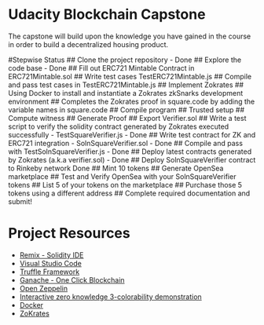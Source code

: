 # Udacity Blockchain Capstone

The capstone will build upon the knowledge you have gained in the course in order to build a decentralized housing product. 

#Stepwise Status
    ## Clone the project repository - Done
    ## Explore the code base - Done 
    ## Fill out ERC721 Mintable Contract in ERC721Mintable.sol
    ## Write test cases TestERC721Mintable.js
    ## Compile and pass test cases in TestERC721Mintable.js
    ## Implement Zokrates
        ## Using Docker to install and instantiate a Zokrates zkSnarks development environment
        ## Completes the Zokrates proof in square.code by adding the variable names in square.code
        ## Compile program
        ## Trusted setup
        ## Compute witness
        ## Generate Proof
        ## Export Verifier.sol
    ## Write a test script to verify the solidity contract generated by Zokrates executed successfully - TestSquareVerifier.js - Done
    ## Write test contract for ZK and ERC721 integration - SolnSquareVerifier.sol  - Done
    ## Compile and pass with TestSolnSquareVerifier.js  - Done
    ## Deploy latest contracts generated by Zokrates (a.k.a verifier.sol)  - Done
    ## Deploy SolnSquareVerifier contract to Rinkeby network Done
    ## Mint 10 tokens
    ## Generate OpenSea marketplace
    ## Test and Verify OpenSea with your SolnSquareVerifier tokens
    ## List 5 of your tokens on the marketplace
    ## Purchase those 5 tokens using a different address
    ## Complete required documentation and submit!

# Project Resources

* [Remix - Solidity IDE](https://remix.ethereum.org/)
* [Visual Studio Code](https://code.visualstudio.com/)
* [Truffle Framework](https://truffleframework.com/)
* [Ganache - One Click Blockchain](https://truffleframework.com/ganache)
* [Open Zeppelin ](https://openzeppelin.org/)
* [Interactive zero knowledge 3-colorability demonstration](http://web.mit.edu/~ezyang/Public/graph/svg.html)
* [Docker](https://docs.docker.com/install/)
* [ZoKrates](https://github.com/Zokrates/ZoKrates)
